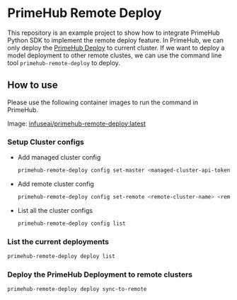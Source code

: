 # PrimeHub Remote Deploy

This repository is an example project to show how to integrate PrimeHub Python SDK to implement the remote deploy feature.
In PrimeHub, we can only deploy the [PrimeHub Deploy](https://docs.primehub.io/docs/deploy-index) to current cluster. 
If we want to deploy a model deployment to other remote clustes, we can use the command line tool `primehub-remote-deploy` to deploy.

## How to use

Please use the following container images to run the command in PrimeHub.

Image: [infuseai/primehub-remote-deploy:latest](https://hub.docker.com/repository/docker/infuseai/primehub-remote-deploy)

### Setup Cluster configs

- Add managed cluster config

  ```bash
  primehub-remote-deploy config set-master <managed-cluster-api-token>
  ```
- Add remote cluster config
  
  ```bash
  primehub-remote-deploy config set-remote <remote-cluster-name> <remote-cluster-api-token>
  ```

- List all the cluster configs
  
  ```bash
  primehub-remote-deploy config list
  ```

### List the current deployments
  ```bash
  primehub-remote-deploy deploy list
  ```

### Deploy the PrimeHub Deployment to remote clusters

  ```bash
  primehub-remote-deploy deploy sync-to-remote
  ```
